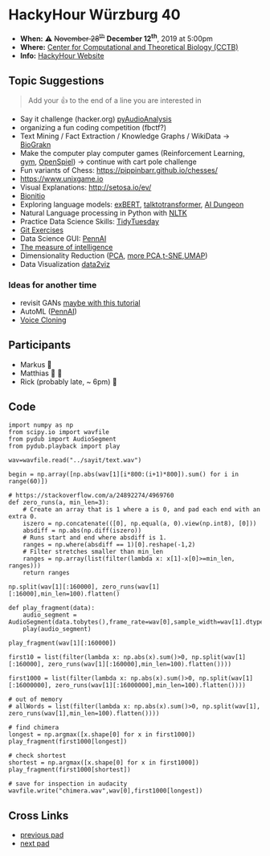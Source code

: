 # HackyHour Würzburg 40

- **When:** :warning: ~~November 28<sup>th</sup>~~ **December 12<sup>th</sup>**, 2019 at 5:00pm 
 - **Where:** [Center for Computational and Theoretical Biology (CCTB)](https://www.google.de/maps/search/cctb/@49.7850979,9.9030254,12z)
 - **Info:** [HackyHour Website](http://hackyhour.github.io/Wuerzburg/)

## Topic Suggestions
> Add your :+1: to the end of a line you are interested in
 - Say it challenge (hacker.org) [pyAudioAnalysis](https://github.com/tyiannak/pyAudioAnalysis)
 - organizing a fun coding competition (fbctf?)
 - Text Mining / Fact Extraction / Knowledge Graphs / WikiData -> [BioGrakn](https://github.com/graknlabs/biograkn) 
 - Make the computer play computer games (Reinforcement Learning, [gym](https://gym.openai.com/), [OpenSpiel](https://github.com/deepmind/open_spiel)) &rarr; continue with cart pole challenge
 - Fun variants of Chess: https://pippinbarr.github.io/chesses/
 - https://www.unixgame.io
 - Visual Explanations: http://setosa.io/ev/
 - [Bionitio](https://academic.oup.com/gigascience/article/8/9/giz109/5572530/)
 - Exploring language models: [exBERT](https://exbert.net), [talktotransformer](https://talktotransformer.com/), [AI Dungeon](http://www.aidungeon.io/)
 - Natural Language processing in Python with [NLTK](https://www.nltk.org/)
 - Practice Data Science Skills: [TidyTuesday](https://github.com/rfordatascience/tidytuesday)
 - [Git Exercises](https://gitexercises.fracz.com/)
 - Data Science GUI: [PennAI](https://epistasislab.github.io/pennai/quickstart.html)
 - [The measure of intelligence](https://github.com/fchollet/ARC)
 - Dimensionality Reduction ([PCA](http://setosa.io/ev/principal-component-analysis/), [more PCA](https://benediktehinger.de/blog/science/scatterplots-regression-lines-and-the-first-principal-component/),[t-SNE](https://distill.pub/2016/misread-tsne/),[UMAP](https://pair-code.github.io/understanding-umap/))
 - Data Visualization [data2viz](https://www.data-to-viz.com/)

### Ideas for another time
 - revisit GANs [maybe with this tutorial](https://medium.com/ai-society/gans-from-scratch-1-a-deep-introduction-with-code-in-pytorch-and-tensorflow-cb03cdcdba0f)
 - AutoML ([PennAI](https://epistasislab.github.io/pennai))
 - [Voice Cloning](https://github.com/CorentinJ/Real-Time-Voice-Cloning)


## Participants
 - Markus :pizza:
 - Matthias :sushi: :pizza:
 - Rick (probably late, ~ 6pm) :pizza: 


## Code

```python=3
import numpy as np
from scipy.io import wavfile
from pydub import AudioSegment
from pydub.playback import play

wav=wavfile.read("../sayit/text.wav")

begin = np.array([np.abs(wav[1][i*800:(i+1)*800]).sum() for i in range(60)])

# https://stackoverflow.com/a/24892274/4969760
def zero_runs(a, min_len=3):
    # Create an array that is 1 where a is 0, and pad each end with an extra 0.
    iszero = np.concatenate(([0], np.equal(a, 0).view(np.int8), [0]))
    absdiff = np.abs(np.diff(iszero))
    # Runs start and end where absdiff is 1.
    ranges = np.where(absdiff == 1)[0].reshape(-1,2)
    # Filter stretches smaller than min_len
    ranges = np.array(list(filter(lambda x: x[1]-x[0]>=min_len, ranges)))
    return ranges

np.split(wav[1][:160000], zero_runs(wav[1][:16000],min_len=100).flatten()

def play_fragment(data):
	audio_segment = AudioSegment(data.tobytes(),frame_rate=wav[0],sample_width=wav[1].dtype.itemsize,channels=1)
	play(audio_segment)

play_fragment(wav[1][:160000])

first10 = list(filter(lambda x: np.abs(x).sum()>0, np.split(wav[1][:160000], zero_runs(wav[1][:160000],min_len=100).flatten())))

first1000 = list(filter(lambda x: np.abs(x).sum()>0, np.split(wav[1][:16000000], zero_runs(wav[1][:16000000],min_len=100).flatten())))

# out of memory
# allWords = list(filter(lambda x: np.abs(x).sum()>0, np.split(wav[1], zero_runs(wav[1],min_len=100).flatten())))

# find chimera
longest = np.argmax([x.shape[0] for x in first1000])
play_fragment(first1000[longest])

# check shortest
shortest = np.argmax([x.shape[0] for x in first1000])
play_fragment(first1000[shortest])

# save for inspection in audacity
wavfile.write("chimera.wav",wav[0],first1000[longest])

```

## Cross Links
 - [previous pad](https://hackyhour.github.io/Wuerzburg/pad_archive/HackyHour_Wuerzburg_39)
 - [next pad](https://hackyhour.github.io/Wuerzburg/pad_archive/HackyHour_Wuerzburg_41)
